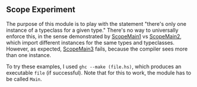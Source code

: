 ## Scope Experiment

The purpose of this module is to play with the statement "there's only one instance of
a typeclass for a given type." There's no way to universally enforce this, in the sense
demonstrated by [ScopeMain1](scopeMain1.hs) vs [ScopeMain2](scopeMain2.hs), which import
different instances for the same types and typeclasses. However, as expected,
[ScopeMain3](scopeMain3.hs) fails, because the compiler sees more than one instance.

To try these examples, I used `ghc --make (file.hs)`, which produces an executable
`file` (if successful). Note that for this to work, the module has to be called `Main`.
